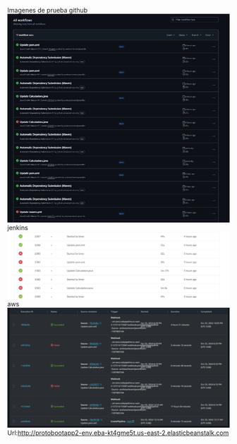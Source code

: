 Imagenes de prueba
github
![alt text](image-1.png)
jenkins
![alt text](image.png)
aws
![alt text](image-2.png)
Url:http://protobootapp2-env.eba-kt4gme5t.us-east-2.elasticbeanstalk.com